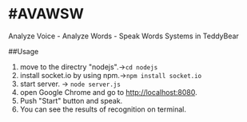 #AVAWSW
======

Analyze Voice - Analyze Words - Speak Words Systems in  TeddyBear 

##Usage

1. move to the directry "nodejs".->`cd nodejs`  
2. install socket.io by using npm.->`npm install socket.io`  
3. start server. -> `node server.js`  
4. open Google Chrome and go to [http://localhost:8080](http://localhost:8080).  
5. Push "Start" button and speak.  
6. You can see the results of recognition on terminal.  
